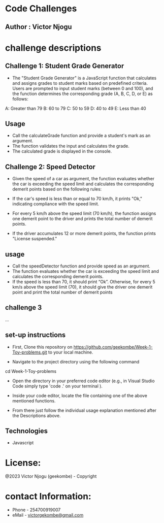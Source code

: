 # Code Challenges 

## Author : Victor Njogu 

# challenge descriptions

## Challenge 1: Student Grade Generator 

- The "Student Grade Generator" is a JavaScript function that calculates and assigns grades to student marks based on predefined criteria. Users are prompted to input student marks (between 0 and 100), and the function determines the corresponding grade (A, B, C, D, or E) as follows:

A: Greater than 79
B: 60 to 79
C: 50 to 59
D: 40 to 49
E: Less than 40

## Usage 
- Call the calculateGrade function and provide a student's mark as an argument.
- The function validates the input and calculates the grade.
- The calculated grade is displayed in the console.


## Challenge 2: Speed Detector 
- Given the speed of a car as argument, the function evaluates whether the car is exceeding the speed limit and calculates the corresponding demerit points based on the following rules:

- If the car's speed is less than or equal to 70 km/h, it prints "Ok," indicating compliance with the speed limit.
- For every 5 km/h above the speed limit (70 km/h), the function assigns one demerit point to the driver and prints the total number of demerit points.
- If the driver accumulates 12 or more demerit points, the function prints "License suspended."

## usage 
- Call the speedDetector function and provide speed as an argument.
- The function evaluates whether the car is exceeding the speed limit and calculates the corresponding demerit points.
- If the speed is less than 70, it should print “Ok”. Otherwise, for every 5 km/s above the speed limit (70), it should give the driver one demerit point and print the total number of demerit points


## challenge 3
...



## set-up instructions

- First, Clone this repository on https://github.com/geekombe/Week-1-Toy-problems.git to your local machine.

- Navigate to the project directory using the following command

cd Week-1-Toy-problems

- Open the directory in your preferred code editor (e.g., in Visual Studio Code simply type 'code .' on your terminal ).

- Inside your code editor, locate the file containing one of the above mentioned functions.

- From there just follow the individual usage explanation mentioned after the Descriptions above.




## Technologies 
- Javascript

# License:
@2023 Victor Njogu (geekombe) - Copyright


# contact Information:
- Phone - 254700919007
- eMail - victorgekombe@gmail.com


